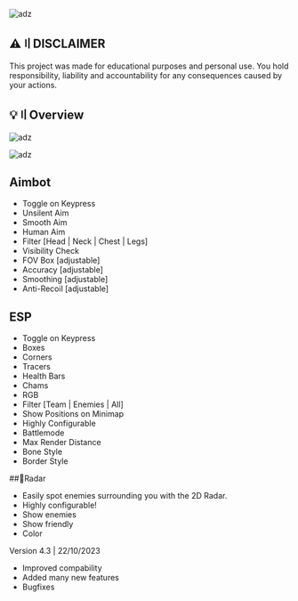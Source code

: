 ![adz](https://i.imgur.com/DisaY2q.jpg)

## ⚠️〢DISCLAIMER

This project was made for educational purposes and personal use. You hold responsibility, liability and accountability for any consequences caused by your actions.

## 💡〢Overview

![adz](https://i.imgur.com/bwEMB1h.jpg)

![adz](https://i.imgur.com/12WZutD.jpg)

## Aimbot

- Toggle on Keypress
- Unsilent Aim
- Smooth Aim
- Human Aim
- Filter [Head | Neck | Chest | Legs]
- Visibility Check
- FOV Box [adjustable]
- Accuracy [adjustable]
- Smoothing [adjustable]
- Anti-Recoil [adjustable]

## ESP

- Toggle on Keypress
- Boxes
- Corners
- Tracers
- Health Bars
- Chams
- RGB
- Filter [Team | Enemies | All]
- Show Positions on Minimap
- Highly Configurable
- Battlemode
- Max Render Distance
- Bone Style
- Border Style

##📌Radar

- Easily spot enemies surrounding you with the 2D Radar.
- Highly configurable!
- Show enemies
- Show friendly
- Color

Version 4.3 | 22/10/2023
+ Improved compability
+ Added many new features
+ Bugfixes
